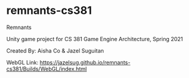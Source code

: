 # remnants-cs381

Remnants

Unity game project for CS 381 Game Engine Architecture, Spring 2021

Created By: Aisha Co & Jazel Suguitan

WebGL Link: https://jazelsug.github.io/remnants-cs381/Builds/WebGL/index.html
